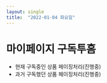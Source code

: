 ```yaml
---
layout: single
title:  "2022-01-04 화요일"
---
```


# 마이페이지 구독투홈
- 현재 구독중인 상품 페이징처리(진행중)
- 과거 구독했던 상품 페이징처리(진행중)